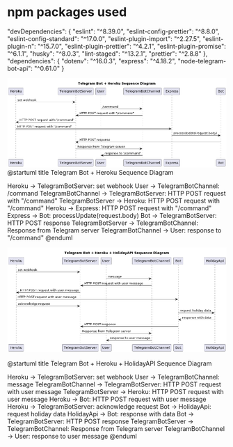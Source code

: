 # npm packages used

"devDependencies": {
"eslint": "^8.39.0",
"eslint-config-prettier": "^8.8.0",
"eslint-config-standard": "^17.0.0",
"eslint-plugin-import": "^2.27.5",
"eslint-plugin-n": "^15.7.0",
"eslint-plugin-prettier": "^4.2.1",
"eslint-plugin-promise": "^6.1.1",
"husky": "^8.0.3",
"lint-staged": "^13.2.1",
"prettier": "^2.8.8"
},
"dependencies": {
"dotenv": "^16.0.3",
"express": "^4.18.2",
"node-telegram-bot-api": "^0.61.0"
}

![alt text](./sequenceDiagram.png)
@startuml
title Telegram Bot + Heroku Sequence Diagram

Heroku -> TelegramBotServer: set webhook
User -> TelegramBotChannel: /command
TelegramBotChannel -> TelegramBotServer: HTTP POST request with "/command"
TelegramBotServer -> Heroku: HTTP POST request with "/command"
Heroku -> Express: HTTP POST request with "/command"
Express -> Bot: processUpdate(request.body)
Bot -> TelegramBotServer: HTTP POST response
TelegramBotServer -> TelegramBotChannel: Response from Telegram server
TelegramBotChannel -> User: response to "/command"
@enduml

![alt text](./holidayBot_sequenceDiagram.png)

@startuml
title Telegram Bot + Heroku + HolidayAPI Sequence Diagram

Heroku -> TelegramBotServer: set webhook
User -> TelegramBotChannel: message
TelegramBotChannel -> TelegramBotServer: HTTP POST request with user message
TelegramBotServer -> Heroku: HTTP POST request with user message
Heroku -> Bot: HTTP POST request with user message
Heroku -> TelegramBotServer: acknowledge request
Bot -> HolidayApi: request holiday data
HolidayApi -> Bot: response with data
Bot -> TelegramBotServer: HTTP POST response
TelegramBotServer -> TelegramBotChannel: Response from Telegram server
TelegramBotChannel -> User: response to user message
@enduml
